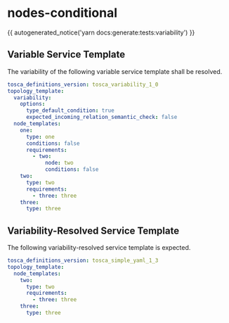# nodes-conditional

{{ autogenerated_notice('yarn docs:generate:tests:variability') }}


## Variable Service Template

The variability of the following variable service template shall be resolved.

```yaml linenums="1"
tosca_definitions_version: tosca_variability_1_0
topology_template:
  variability:
    options:
      type_default_condition: true
      expected_incoming_relation_semantic_check: false
  node_templates:
    one:
      type: one
      conditions: false
      requirements:
        - two:
            node: two
            conditions: false
    two:
      type: two
      requirements:
        - three: three
    three:
      type: three
```



## Variability-Resolved Service Template

The following variability-resolved service template is expected.

```yaml linenums="1"
tosca_definitions_version: tosca_simple_yaml_1_3
topology_template:
  node_templates:
    two:
      type: two
      requirements:
        - three: three
    three:
      type: three
```

